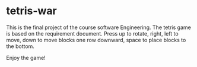 # tetris-war

This is the final project of the course software Engineering.
The tetris game is based on the requirement document.
Press up to rotate,
      right, left to move,
      down to move blocks one row downward,
      space to place blocks to the bottom.
      
Enjoy the game!
